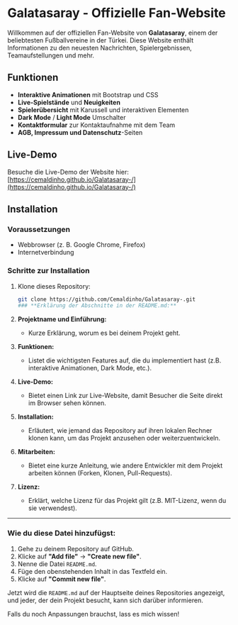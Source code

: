 # Galatasaray - Offizielle Fan-Website

Willkommen auf der offiziellen Fan-Website von **Galatasaray**, einem der beliebtesten Fußballvereine in der Türkei. Diese Website enthält Informationen zu den neuesten Nachrichten, Spielergebnissen, Teamaufstellungen und mehr.

## Funktionen

- **Interaktive Animationen** mit Bootstrap und CSS
- **Live-Spielstände** und **Neuigkeiten**
- **Spielerübersicht** mit Karussell und interaktiven Elementen
- **Dark Mode** / **Light Mode** Umschalter
- **Kontaktformular** zur Kontaktaufnahme mit dem Team
- **AGB, Impressum und Datenschutz**-Seiten

## Live-Demo

Besuche die Live-Demo der Website hier:  
[https://cemaldinho.github.io/Galatasaray-/](https://cemaldinho.github.io/Galatasaray-/)

## Installation

### **Voraussetzungen**
- Webbrowser (z. B. Google Chrome, Firefox)
- Internetverbindung

### **Schritte zur Installation**
1. Klone dieses Repository:
   ```bash
   git clone https://github.com/Cemaldinho/Galatasaray-.git
   ### **Erklärung der Abschnitte in der README.md:**

1. **Projektname und Einführung:**
   - Kurze Erklärung, worum es bei deinem Projekt geht.
   
2. **Funktionen:**
   - Listet die wichtigsten Features auf, die du implementiert hast (z.B. interaktive Animationen, Dark Mode, etc.).

3. **Live-Demo:**
   - Bietet einen Link zur Live-Website, damit Besucher die Seite direkt im Browser sehen können.

4. **Installation:**
   - Erläutert, wie jemand das Repository auf ihren lokalen Rechner klonen kann, um das Projekt anzusehen oder weiterzuentwickeln.

5. **Mitarbeiten:**
   - Bietet eine kurze Anleitung, wie andere Entwickler mit dem Projekt arbeiten können (Forken, Klonen, Pull-Requests).

6. **Lizenz:**
   - Erklärt, welche Lizenz für das Projekt gilt (z.B. MIT-Lizenz, wenn du sie verwendest).

---

### **Wie du diese Datei hinzufügst:**

1. Gehe zu deinem Repository auf GitHub.
2. Klicke auf **"Add file"** → **"Create new file"**.
3. Nenne die Datei `README.md`.
4. Füge den obenstehenden Inhalt in das Textfeld ein.
5. Klicke auf **"Commit new file"**.

Jetzt wird die `README.md` auf der Hauptseite deines Repositories angezeigt, und jeder, der dein Projekt besucht, kann sich darüber informieren.

Falls du noch Anpassungen brauchst, lass es mich wissen!
